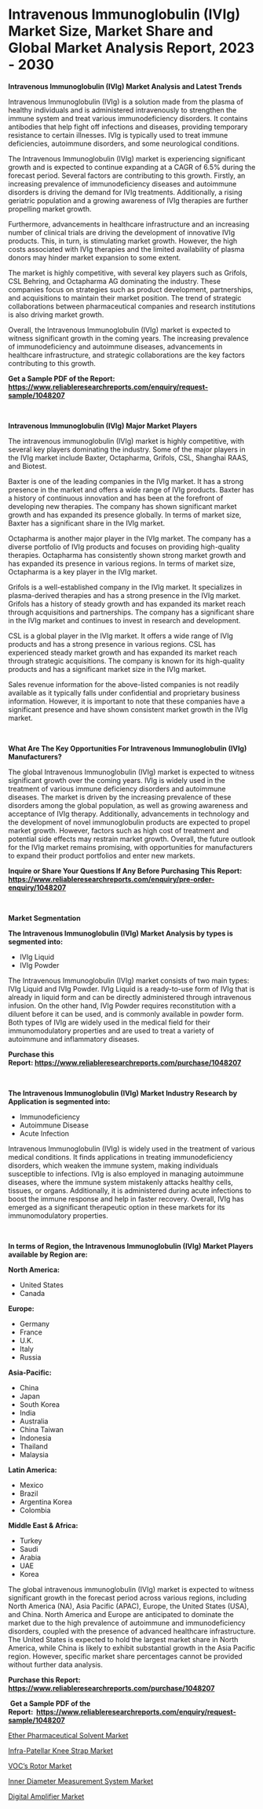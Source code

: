 <p><h1>Intravenous Immunoglobulin (IVIg) Market Size, Market Share and Global Market Analysis Report, 2023 - 2030</h1></p><p><strong>Intravenous Immunoglobulin (IVIg) Market Analysis and Latest Trends</strong></p>
<p><p>Intravenous Immunoglobulin (IVIg) is a solution made from the plasma of healthy individuals and is administered intravenously to strengthen the immune system and treat various immunodeficiency disorders. It contains antibodies that help fight off infections and diseases, providing temporary resistance to certain illnesses. IVIg is typically used to treat immune deficiencies, autoimmune disorders, and some neurological conditions.</p><p>The Intravenous Immunoglobulin (IVIg) market is experiencing significant growth and is expected to continue expanding at a CAGR of 6.5% during the forecast period. Several factors are contributing to this growth. Firstly, an increasing prevalence of immunodeficiency diseases and autoimmune disorders is driving the demand for IVIg treatments. Additionally, a rising geriatric population and a growing awareness of IVIg therapies are further propelling market growth.</p><p>Furthermore, advancements in healthcare infrastructure and an increasing number of clinical trials are driving the development of innovative IVIg products. This, in turn, is stimulating market growth. However, the high costs associated with IVIg therapies and the limited availability of plasma donors may hinder market expansion to some extent.</p><p>The market is highly competitive, with several key players such as Grifols, CSL Behring, and Octapharma AG dominating the industry. These companies focus on strategies such as product development, partnerships, and acquisitions to maintain their market position. The trend of strategic collaborations between pharmaceutical companies and research institutions is also driving market growth.</p><p>Overall, the Intravenous Immunoglobulin (IVIg) market is expected to witness significant growth in the coming years. The increasing prevalence of immunodeficiency and autoimmune diseases, advancements in healthcare infrastructure, and strategic collaborations are the key factors contributing to this growth.</p></p>
<p><strong>Get a Sample PDF of the Report:&nbsp; <a href="https://www.reliableresearchreports.com/enquiry/request-sample/1048207">https://www.reliableresearchreports.com/enquiry/request-sample/1048207</a></strong></p>
<p>&nbsp;</p>
<p><strong>Intravenous Immunoglobulin (IVIg) Major Market Players</strong></p>
<p><p>The intravenous immunoglobulin (IVIg) market is highly competitive, with several key players dominating the industry. Some of the major players in the IVIg market include Baxter, Octapharma, Grifols, CSL, Shanghai RAAS, and Biotest.</p><p>Baxter is one of the leading companies in the IVIg market. It has a strong presence in the market and offers a wide range of IVIg products. Baxter has a history of continuous innovation and has been at the forefront of developing new therapies. The company has shown significant market growth and has expanded its presence globally. In terms of market size, Baxter has a significant share in the IVIg market.</p><p>Octapharma is another major player in the IVIg market. The company has a diverse portfolio of IVIg products and focuses on providing high-quality therapies. Octapharma has consistently shown strong market growth and has expanded its presence in various regions. In terms of market size, Octapharma is a key player in the IVIg market.</p><p>Grifols is a well-established company in the IVIg market. It specializes in plasma-derived therapies and has a strong presence in the IVIg market. Grifols has a history of steady growth and has expanded its market reach through acquisitions and partnerships. The company has a significant share in the IVIg market and continues to invest in research and development.</p><p>CSL is a global player in the IVIg market. It offers a wide range of IVIg products and has a strong presence in various regions. CSL has experienced steady market growth and has expanded its market reach through strategic acquisitions. The company is known for its high-quality products and has a significant market size in the IVIg market.</p><p>Sales revenue information for the above-listed companies is not readily available as it typically falls under confidential and proprietary business information. However, it is important to note that these companies have a significant presence and have shown consistent market growth in the IVIg market.</p></p>
<p>&nbsp;</p>
<p><strong>What Are The Key Opportunities For Intravenous Immunoglobulin (IVIg) Manufacturers?</strong></p>
<p><p>The global Intravenous Immunoglobulin (IVIg) market is expected to witness significant growth over the coming years. IVIg is widely used in the treatment of various immune deficiency disorders and autoimmune diseases. The market is driven by the increasing prevalence of these disorders among the global population, as well as growing awareness and acceptance of IVIg therapy. Additionally, advancements in technology and the development of novel immunoglobulin products are expected to propel market growth. However, factors such as high cost of treatment and potential side effects may restrain market growth. Overall, the future outlook for the IVIg market remains promising, with opportunities for manufacturers to expand their product portfolios and enter new markets.</p></p>
<p><strong>Inquire or Share Your Questions If Any Before Purchasing This Report: <a href="https://www.reliableresearchreports.com/enquiry/pre-order-enquiry/1048207">https://www.reliableresearchreports.com/enquiry/pre-order-enquiry/1048207</a></strong></p>
<p>&nbsp;</p>
<p><strong>Market Segmentation</strong></p>
<p><strong>The Intravenous Immunoglobulin (IVIg) Market Analysis by types is segmented into:</strong></p>
<p><ul><li>IVIg Liquid</li><li>IVIg Powder</li></ul></p>
<p><p>The Intravenous Immunoglobulin (IVIg) market consists of two main types: IVIg Liquid and IVIg Powder. IVIg Liquid is a ready-to-use form of IVIg that is already in liquid form and can be directly administered through intravenous infusion. On the other hand, IVIg Powder requires reconstitution with a diluent before it can be used, and is commonly available in powder form. Both types of IVIg are widely used in the medical field for their immunomodulatory properties and are used to treat a variety of autoimmune and inflammatory diseases.</p></p>
<p><strong>Purchase this Report:&nbsp;<a href="https://www.reliableresearchreports.com/purchase/1048207">https://www.reliableresearchreports.com/purchase/1048207</a></strong></p>
<p>&nbsp;</p>
<p><strong>The Intravenous Immunoglobulin (IVIg) Market Industry Research by Application is segmented into:</strong></p>
<p><ul><li>Immunodeficiency</li><li>Autoimmune Disease</li><li>Acute Infection</li></ul></p>
<p><p>Intravenous Immunoglobulin (IVIg) is widely used in the treatment of various medical conditions. It finds applications in treating immunodeficiency disorders, which weaken the immune system, making individuals susceptible to infections. IVIg is also employed in managing autoimmune diseases, where the immune system mistakenly attacks healthy cells, tissues, or organs. Additionally, it is administered during acute infections to boost the immune response and help in faster recovery. Overall, IVIg has emerged as a significant therapeutic option in these markets for its immunomodulatory properties.</p></p>
<p>&nbsp;</p>
<p><strong>In terms of Region, the Intravenous Immunoglobulin (IVIg) Market Players available by Region are:</strong></p>
<p>
    <p> <strong> North America: </strong>
        <ul>
            <li>United States</li>
            <li>Canada</li>
        </ul>
        </p> 
    <p> <strong> Europe: </strong>
        <ul>
            <li>Germany</li>
            <li>France</li>
            <li>U.K.</li>
            <li>Italy</li>
            <li>Russia</li>
        </ul>
        </p> 
    <p> <strong> Asia-Pacific: </strong>
        <ul>
            <li>China</li>
            <li>Japan</li>
            <li>South Korea</li>
            <li>India</li>
            <li>Australia</li>
            <li>China Taiwan</li>
            <li>Indonesia</li>
            <li>Thailand</li>
            <li>Malaysia</li>
        </ul>
        </p> 
    <p> <strong> Latin America: </strong>
        <ul>
            <li>Mexico</li>
            <li>Brazil</li>
            <li>Argentina Korea</li>
            <li>Colombia</li>
        </ul>
        </p> 
    <p> <strong> Middle East & Africa: </strong>
        <ul>
            <li>Turkey</li>
            <li>Saudi</li>
            <li>Arabia</li>
            <li>UAE</li>
            <li>Korea</li>
        </ul>
    </p>
    </p>
<p><p>The global intravenous immunoglobulin (IVIg) market is expected to witness significant growth in the forecast period across various regions, including North America (NA), Asia Pacific (APAC), Europe, the United States (USA), and China. North America and Europe are anticipated to dominate the market due to the high prevalence of autoimmune and immunodeficiency disorders, coupled with the presence of advanced healthcare infrastructure. The United States is expected to hold the largest market share in North America, while China is likely to exhibit substantial growth in the Asia Pacific region. However, specific market share percentages cannot be provided without further data analysis.</p></p>
<p><strong>Purchase this Report: <a href="https://www.reliableresearchreports.com/purchase/1048207">https://www.reliableresearchreports.com/purchase/1048207</a></strong></p>
<p>&nbsp;<strong>Get a Sample PDF of the Report:&nbsp;&nbsp;<a href="https://www.reliableresearchreports.com/enquiry/request-sample/1048207">https://www.reliableresearchreports.com/enquiry/request-sample/1048207</a></strong></p>
<p><strong></strong></p>
<p><p><a href="https://www.linkedin.com/pulse/ether-pharmaceutical-solvent-market-challenges-opportunities/">Ether Pharmaceutical Solvent Market</a></p><p><a href="https://github.com/aliciawhite5576/Market-Research-Report-List-1/blob/main/infra-patellar-knee-strap-market.md">Infra-Patellar Knee Strap Market</a></p><p><a href="https://www.linkedin.com/pulse/vocrsquos-rotor-market-size-growth-forecast-from-2023/">VOC’s Rotor Market</a></p><p><a href="https://medium.com/@germanbraun1929/inner-diameter-measurement-system-market-research-report-its-history-and-forecast-2023-to-2030-56158434e48c">Inner Diameter Measurement System Market</a></p><p><a href="https://medium.com/@jailynpurdy1934/digital-amplifier-market-size-cagr-trends-2024-2030-5874fc48c49f">Digital Amplifier Market</a></p></p>